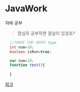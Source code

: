# JavaWork
자바 공부
> 열심히 공부하면 결실이 있겠죠?
```java
  //자바의 기본 데이터 type
  int num=10;
  boolean isRun=true;
```

```javascript
  var num=10;
  function test(){
  
  }
```
[링크](http://14.63.164.99)
